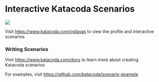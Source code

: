 # Interactive Katacoda Scenarios

[![](http://shields.katacoda.com/katacoda/oglavas/count.svg)](https://www.katacoda.com/oglavas "Get your profile on Katacoda.com")

Visit https://www.katacoda.com/oglavas to view the profile and interactive scenarios

### Writing Scenarios
Visit https://www.katacoda.com/docs to learn more about creating Katacoda scenarios

For examples, visit https://github.com/katacoda/scenario-example
